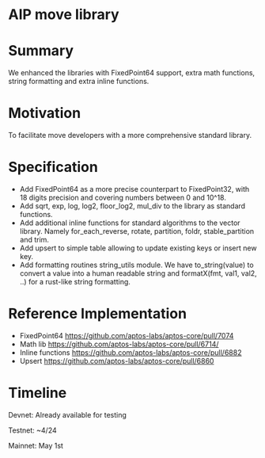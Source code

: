 # AIP move library

# Summary

We enhanced the libraries with FixedPoint64 support, extra math functions, string formatting and extra inline functions.

# Motivation

To facilitate move developers with a more comprehensive standard library.

# Specification

- Add FixedPoint64 as a more precise counterpart to FixedPoint32, with 18 digits precision and covering numbers between 0 and 10^18.
- Add sqrt, exp, log, log2, floor_log2, mul_div to the library as standard functions.
- Add additional inline functions for standard algorithms to the vector library. Namely for_each_reverse, rotate, partition, foldr, stable_partition and trim.
- Add upsert to simple table allowing to update existing keys or insert new key.
- Add formatting routines string_utils module. We have to_string(value) to convert a value into a human readable string and formatX(fmt, val1, val2, ..) for a rust-like string formatting.

# Reference Implementation

- FixedPoint64 https://github.com/aptos-labs/aptos-core/pull/7074
- Math lib https://github.com/aptos-labs/aptos-core/pull/6714/
- Inline functions https://github.com/aptos-labs/aptos-core/pull/6882
- Upsert https://github.com/aptos-labs/aptos-core/pull/6860

# Timeline

Devnet: Already available for testing

Testnet: ~4/24

Mainnet: May 1st
